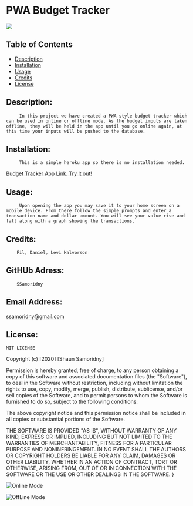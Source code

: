 

# PWA Budget Tracker
![](https://img.shields.io/badge/README-GOODREADME-brightgreen)

## Table of Contents
- [Description](#description)
- [Installation](#installation)
- [Usage](#usage)
- [Credits](#credits)
- [License](#license)

## Description: 

         In this project we have created a PWA style budget tracker which can be used in online or offline mode. As the budget imputs are taken offline, they will be held in the app until you go online again, at this time your inputs will be pushed to the database.

## Installation:

         This is a simple heroku app so there is no installation needed.
   
[Budget Tracker App Link. Try it out!](https://cryptic-brook-73198.herokuapp.com/) 

## Usage:

         Upon opening the app you may save it to your home screen on a mobile device. From there follow the simple prompts and enter a transaction name and dollar amount. You will see your value rise and fall along with a graph showing the transactions. 

## Credits:

        Fil, Daniel, Levi Halvorson

## GitHUb Adress:

        SSamoridny

## Email Address:

   [ssamoridny@gmail.com](ssamoridny@gmail.com) 

## License:
    

    
    MIT LICENSE

Copyright (c) [2020] [Shaun Samoridny]

Permission is hereby granted, free of charge, to any person obtaining a copy
of this software and associated documentation files (the "Software"), to deal
in the Software without restriction, including without limitation the rights
to use, copy, modify, merge, publish, distribute, sublicense, and/or sell
copies of the Software, and to permit persons to whom the Software is
furnished to do so, subject to the following conditions:

The above copyright notice and this permission notice shall be included in all
copies or substantial portions of the Software.

THE SOFTWARE IS PROVIDED "AS IS", WITHOUT WARRANTY OF ANY KIND, EXPRESS OR
IMPLIED, INCLUDING BUT NOT LIMITED TO THE WARRANTIES OF MERCHANTABILITY,
FITNESS FOR A PARTICULAR PURPOSE AND NONINFRINGEMENT. IN NO EVENT SHALL THE
AUTHORS OR COPYRIGHT HOLDERS BE LIABLE FOR ANY CLAIM, DAMAGES OR OTHER
LIABILITY, WHETHER IN AN ACTION OF CONTRACT, TORT OR OTHERWISE, ARISING FROM,
OUT OF OR IN CONNECTION WITH THE SOFTWARE OR THE USE OR OTHER DEALINGS IN THE
SOFTWARE.
}
      
![Online Mode](https://user-images.githubusercontent.com/30538162/99153817-1ffc1300-2668-11eb-8cdb-81b43c8ed8ed.png)
   
![OffLine Mode](https://user-images.githubusercontent.com/30538162/99153833-4d48c100-2668-11eb-837f-762b38a61c36.png)
